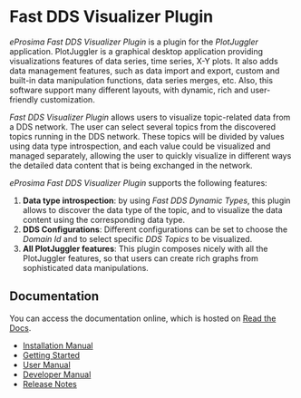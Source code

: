 # Fast DDS Visualizer Plugin

*eProsima Fast DDS Visualizer Plugin* is a plugin for the *PlotJuggler* application.
PlotJuggler is a graphical desktop application providing visualizations features
of data series, time series, X-Y plots.
It also adds data management features, such as
data import and export, custom and built-in data manipulation functions,
data series merges, etc.
Also, this software support many different layouts, with dynamic, rich and user-friendly customization.

*Fast DDS Visualizer Plugin* allows users to visualize topic-related data from a DDS network.
The user can select several topics from the discovered topics running in the DDS network.
These topics will be divided by values using data type introspection,
and each value could be visualized and managed separately, allowing the user to quickly visualize
in different ways the detailed data content that is being
exchanged in the network.

*eProsima Fast DDS Visualizer Plugin* supports the following features:

1. **Data type introspection**: by using *Fast DDS Dynamic Types*,
   this plugin allows to discover the data type of the topic,
    and to visualize the data content using the corresponding data type.
1. **DDS Configurations**: Different configurations can be set to choose the *Domain Id* and to
   select specific *DDS Topics* to be visualized.
1. **All PlotJuggler features**: This plugin composes nicely with all the PlotJuggler features,
   so that users can create rich graphs from sophisticated data manipulations.

## Documentation

You can access the documentation online, which is hosted on [Read the Docs](https://plotjuggler-fastdds-plugins.readthedocs.io/en/latest/).

* [Installation Manual](https://plotjuggler-fastdds-plugins.readthedocs.io/en/latest/rst/installation/linux.html)
* [Getting Started](https://plotjuggler-fastdds-plugins.readthedocs.io/en/latest/rst/getting_started/tutorial.html)
* [User Manual](https://plotjuggler-fastdds-plugins.readthedocs.io/en/latest/rst/user_manual/start_plugin.html)
* [Developer Manual](https://plotjuggler-fastdds-plugins.readthedocs.io/en/latest/rst/developer_manual/installation/sources/linux.html)
* [Release Notes](https://plotjuggler-fastdds-plugins.readthedocs.io/en/latest/rst/notes/notes.html)
